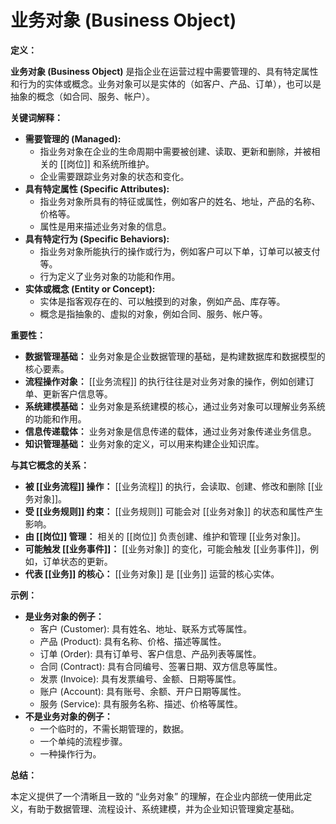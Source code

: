 # 业务对象 (Business Object)

**定义：**

**业务对象 (Business Object)** 是指企业在运营过程中需要管理的、具有特定属性和行为的实体或概念。业务对象可以是实体的（如客户、产品、订单），也可以是抽象的概念（如合同、服务、帐户）。

**关键词解释：**

*   **需要管理的 (Managed):**
    *   指业务对象在企业的生命周期中需要被创建、读取、更新和删除，并被相关的 [[岗位]] 和系统所维护。
    *   企业需要跟踪业务对象的状态和变化。
*   **具有特定属性 (Specific Attributes):**
    *   指业务对象所具有的特征或属性，例如客户的姓名、地址，产品的名称、价格等。
    *   属性是用来描述业务对象的信息。
*   **具有特定行为 (Specific Behaviors):**
    *   指业务对象所能执行的操作或行为，例如客户可以下单，订单可以被支付等。
    *   行为定义了业务对象的功能和作用。
*   **实体或概念 (Entity or Concept):**
    *   实体是指客观存在的、可以触摸到的对象，例如产品、库存等。
    *   概念是指抽象的、虚拟的对象，例如合同、服务、帐户等。

**重要性：**

*   **数据管理基础：** 业务对象是企业数据管理的基础，是构建数据库和数据模型的核心要素。
*   **流程操作对象：**  [[业务流程]] 的执行往往是对业务对象的操作，例如创建订单、更新客户信息等。
*   **系统建模基础：** 业务对象是系统建模的核心，通过业务对象可以理解业务系统的功能和作用。
*   **信息传递载体：** 业务对象是信息传递的载体，通过业务对象传递业务信息。
*  **知识管理基础：** 业务对象的定义，可以用来构建企业知识库。

**与其它概念的关系：**

*   **被 [[业务流程]] 操作：**  [[业务流程]] 的执行，会读取、创建、修改和删除 [[业务对象]]。
*   **受 [[业务规则]] 约束：**  [[业务规则]] 可能会对 [[业务对象]] 的状态和属性产生影响。
*   **由 [[岗位]] 管理：** 相关的 [[岗位]] 负责创建、维护和管理 [[业务对象]]。
*   **可能触发 [[业务事件]]：**  [[业务对象]] 的变化，可能会触发 [[业务事件]]，例如，订单状态的更新。
*   **代表 [[业务]] 的核心：**  [[业务对象]] 是 [[业务]] 运营的核心实体。

**示例：**

*   **是业务对象的例子：**
    *   客户 (Customer): 具有姓名、地址、联系方式等属性。
    *   产品 (Product): 具有名称、价格、描述等属性。
    *   订单 (Order): 具有订单号、客户信息、产品列表等属性。
    *   合同 (Contract): 具有合同编号、签署日期、双方信息等属性。
    *   发票 (Invoice): 具有发票编号、金额、日期等属性。
    *   账户 (Account): 具有账号、余额、开户日期等属性。
    *   服务 (Service): 具有服务名称、描述、价格等属性。
*   **不是业务对象的例子：**
    *   一个临时的，不需长期管理的，数据。
    *   一个单纯的流程步骤。
    *   一种操作行为。


**总结：**

本定义提供了一个清晰且一致的 “业务对象” 的理解，在企业内部统一使用此定义，有助于数据管理、流程设计、系统建模，并为企业知识管理奠定基础。